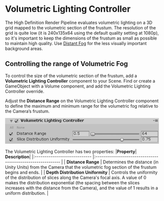 # Volumetric Lighting Controller

The High Definition Render Pipeline evaluates volumetric lighting on a 3D grid mapped to the volumetric section of the frustum. The resolution of the grid is quite low (it is 240x135x64 using the default quality setting at 1080p), so it's important to keep the dimensions of the frustum as small as possible to maintain high quality. Use [Distant Fog](Override-Volumetric-Fog.html) for the less visually important background areas.

## Controlling the range of Volumetric Fog

To control the size of the volumetric section of the frustum, add a **Volumetric Lighting Controller** component to your Scene. Find or create a GameObject with a Volume component, and add the Volumetric Lighting Controller override.

Adjust the **Distance Range** on the Volumetric Lighting Controller component to define the maximum and minimum range for the volumetric fog relative to the Camera’s frustum. 

![](Images/Override-VolumetricLightingController1.png)

The Volumetric Lighting Controller has two properties:
|**Property**| **Description**|
|:----------------------------- |:------------------------------------------------------------ |
| **Distance Range**            | Determines the distance (in Unity Units) from the Camera that the volumetric fog section of the frustum begins and ends. |
| **Depth Distribution Uniformity** | Controls the uniformity of the distribution of slices along the Camera's focal axis. A value of 0 makes the distribution exponential (the spacing between the slices increases with the distance from the Camera), and the value of 1 results in a uniform distribution. |

